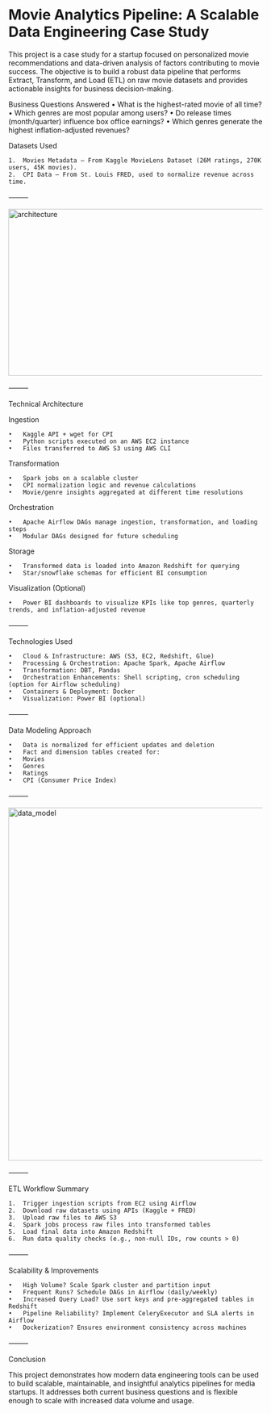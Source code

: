 # **Movie Analytics Pipeline: A Scalable Data Engineering Case Study**

This project is a case study for a startup focused on personalized movie recommendations and data-driven analysis of factors contributing to movie success. The objective is to build a robust data pipeline that performs Extract, Transform, and Load (ETL) on raw movie datasets and provides actionable insights for business decision-making.

Business Questions Answered
	•	What is the highest-rated movie of all time?
	•	Which genres are most popular among users?
	•	Do release times (month/quarter) influence box office earnings?
	•	Which genres generate the highest inflation-adjusted revenues?

Datasets Used

	1.	Movies Metadata – From Kaggle MovieLens Dataset (26M ratings, 270K users, 45K movies).
	2.	CPI Data – From St. Louis FRED, used to normalize revenue across time.

⸻

<img width="593" height="331" alt="architecture" src="https://github.com/user-attachments/assets/2be23ac1-e590-4f10-be8d-b5f9ca097df3" />

⸻

Technical Architecture

Ingestion

	•	Kaggle API + wget for CPI
	•	Python scripts executed on an AWS EC2 instance
	•	Files transferred to AWS S3 using AWS CLI

Transformation

	•	Spark jobs on a scalable cluster
	•	CPI normalization logic and revenue calculations
	•	Movie/genre insights aggregated at different time resolutions

Orchestration

	•	Apache Airflow DAGs manage ingestion, transformation, and loading steps
	•	Modular DAGs designed for future scheduling

Storage

	•	Transformed data is loaded into Amazon Redshift for querying
	•	Star/snowflake schemas for efficient BI consumption

Visualization (Optional)

	•	Power BI dashboards to visualize KPIs like top genres, quarterly trends, and inflation-adjusted revenue

⸻

Technologies Used

	•	Cloud & Infrastructure: AWS (S3, EC2, Redshift, Glue)
	•	Processing & Orchestration: Apache Spark, Apache Airflow
	•	Transformation: DBT, Pandas
	•	Orchestration Enhancements: Shell scripting, cron scheduling (option for Airflow scheduling)
	•	Containers & Deployment: Docker
	•	Visualization: Power BI (optional)

⸻

Data Modeling Approach

	•	Data is normalized for efficient updates and deletion
	•	Fact and dimension tables created for:
	•	Movies
	•	Genres
	•	Ratings
	•	CPI (Consumer Price Index)

⸻
 
<img width="868" height="700" alt="data_model" src="https://github.com/user-attachments/assets/534ca281-8ac3-46e8-b175-9c78a78b0a76" />

⸻

ETL Workflow Summary

	1.	Trigger ingestion scripts from EC2 using Airflow
	2.	Download raw datasets using APIs (Kaggle + FRED)
	3.	Upload raw files to AWS S3
	4.	Spark jobs process raw files into transformed tables
	5.	Load final data into Amazon Redshift
	6.	Run data quality checks (e.g., non-null IDs, row counts > 0)

⸻

Scalability & Improvements

	•	High Volume? Scale Spark cluster and partition input
	•	Frequent Runs? Schedule DAGs in Airflow (daily/weekly)
	•	Increased Query Load? Use sort keys and pre-aggregated tables in Redshift
	•	Pipeline Reliability? Implement CeleryExecutor and SLA alerts in Airflow
	•	Dockerization? Ensures environment consistency across machines

⸻

Conclusion

This project demonstrates how modern data engineering tools can be used to build scalable, maintainable, and insightful analytics pipelines for media startups. It addresses both current business questions and is flexible enough to scale with increased data volume and usage.
